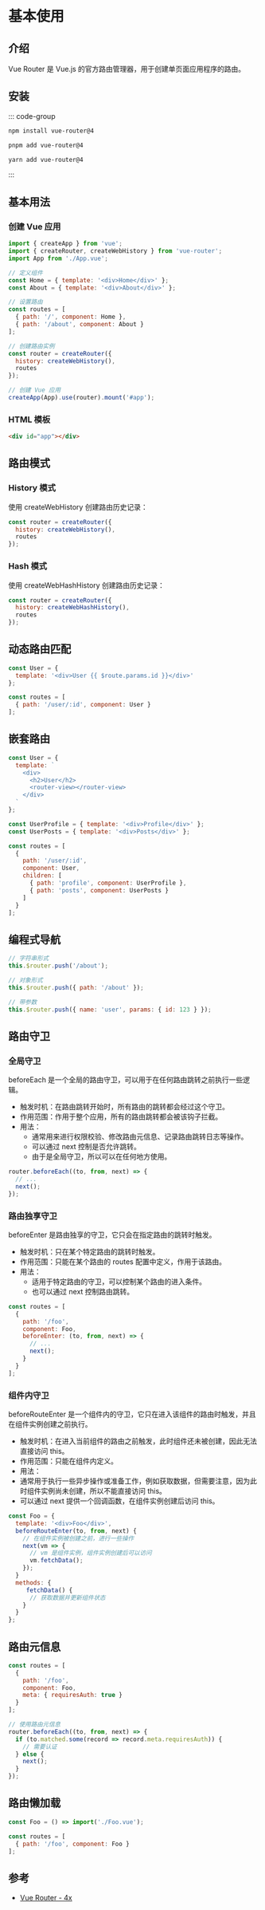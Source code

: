 # 基本使用

## 介绍

Vue Router 是 Vue.js 的官方路由管理器，用于创建单页面应用程序的路由。

## 安装

::: code-group

```sh [npm]
npm install vue-router@4
```

```sh [pnpm]
pnpm add vue-router@4
```

```sh [yarn]
yarn add vue-router@4
```

:::

## 基本用法

### 创建 Vue 应用

```javascript
import { createApp } from 'vue';
import { createRouter, createWebHistory } from 'vue-router';
import App from './App.vue';

// 定义组件
const Home = { template: '<div>Home</div>' };
const About = { template: '<div>About</div>' };

// 设置路由
const routes = [
  { path: '/', component: Home },
  { path: '/about', component: About }
];

// 创建路由实例
const router = createRouter({
  history: createWebHistory(),
  routes
});

// 创建 Vue 应用
createApp(App).use(router).mount('#app');
```

### HTML 模板

```html
<div id="app"></div>
```

## 路由模式

### History 模式

使用 createWebHistory 创建路由历史记录：

```javascript
const router = createRouter({
  history: createWebHistory(),
  routes
});
```

### Hash 模式

使用 createWebHashHistory 创建路由历史记录：

```javascript
const router = createRouter({
  history: createWebHashHistory(),
  routes
});
```

## 动态路由匹配

```javascript
const User = {
  template: '<div>User {{ $route.params.id }}</div>'
};

const routes = [
  { path: '/user/:id', component: User }
];
```

## 嵌套路由

```javascript
const User = {
  template: `
    <div>
      <h2>User</h2>
      <router-view></router-view>
    </div>
  `
};

const UserProfile = { template: '<div>Profile</div>' };
const UserPosts = { template: '<div>Posts</div>' };

const routes = [
  {
    path: '/user/:id',
    component: User,
    children: [
      { path: 'profile', component: UserProfile },
      { path: 'posts', component: UserPosts }
    ]
  }
];
```

## 编程式导航

```javascript
// 字符串形式
this.$router.push('/about');

// 对象形式
this.$router.push({ path: '/about' });

// 带参数
this.$router.push({ name: 'user', params: { id: 123 } });
```

## 路由守卫

### 全局守卫

beforeEach 是一个全局的路由守卫，可以用于在任何路由跳转之前执行一些逻辑。

- 触发时机：在路由跳转开始时，所有路由的跳转都会经过这个守卫。
- 作用范围：作用于整个应用，所有的路由跳转都会被该钩子拦截。
- 用法：
  - 通常用来进行权限校验、修改路由元信息、记录路由跳转日志等操作。
  - 可以通过 next 控制是否允许跳转。
  - 由于是全局守卫，所以可以在任何地方使用。

```javascript
router.beforeEach((to, from, next) => {
  // ...
  next();
});
```

### 路由独享守卫

beforeEnter 是路由独享的守卫，它只会在指定路由的跳转时触发。

- 触发时机：只在某个特定路由的跳转时触发。
- 作用范围：只能在某个路由的 routes 配置中定义，作用于该路由。
- 用法：
  - 适用于特定路由的守卫，可以控制某个路由的进入条件。
  - 也可以通过 next 控制路由跳转。

```javascript
const routes = [
  {
    path: '/foo',
    component: Foo,
    beforeEnter: (to, from, next) => {
      // ...
      next();
    }
  }
];
```

### 组件内守卫

beforeRouteEnter 是一个组件内的守卫，它只在进入该组件的路由时触发，并且在组件实例创建之前执行。

- 触发时机：在进入当前组件的路由之前触发，此时组件还未被创建，因此无法直接访问 this。
- 作用范围：只能在组件内定义。
- 用法：
- 通常用于执行一些异步操作或准备工作，例如获取数据，但需要注意，因为此时组件实例尚未创建，所以不能直接访问 this。
- 可以通过 next 提供一个回调函数，在组件实例创建后访问 this。

```javascript
const Foo = {
  template: '<div>Foo</div>',
  beforeRouteEnter(to, from, next) {
    // 在组件实例被创建之前，进行一些操作
    next(vm => {
      // vm 是组件实例，组件实例创建后可以访问
      vm.fetchData();
    });
  }
  methods: {
     fetchData() {
      // 获取数据并更新组件状态
    }
  }
};
```

## 路由元信息

```javascript
const routes = [
  {
    path: '/foo',
    component: Foo,
    meta: { requiresAuth: true }
  }
];

// 使用路由元信息
router.beforeEach((to, from, next) => {
  if (to.matched.some(record => record.meta.requiresAuth)) {
    // 需要认证
  } else {
    next();
  }
});
```

## 路由懒加载

```javascript
const Foo = () => import('./Foo.vue');

const routes = [
  { path: '/foo', component: Foo }
];
```

## 参考

- [Vue Router - 4x](https://router.vuejs.org/zh/)
